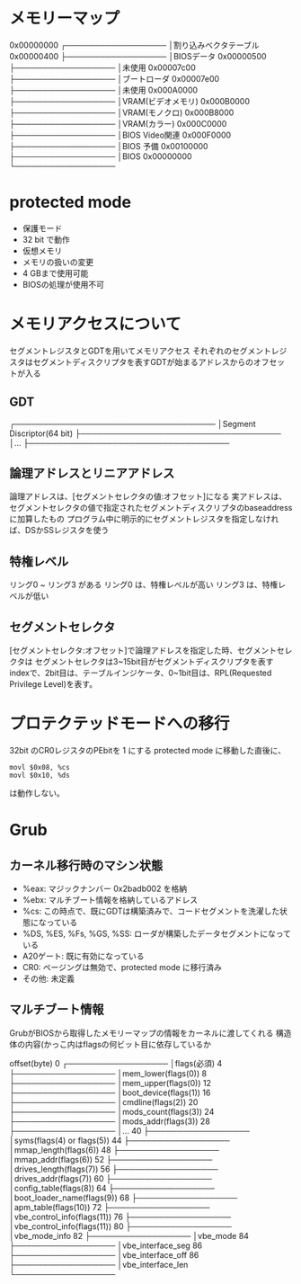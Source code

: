 # メモリーマップ
0x00000000  ┌──────────────────
            │割り込みベクタテーブル
0x00000400  ├──────────────────
            │BIOSデータ
0x00000500  ├──────────────────
            │未使用
0x00007c00  ├──────────────────
            │ブートローダ
0x00007e00  ├──────────────────
            │未使用
0x000A0000  ├──────────────────
            │VRAM(ビデオメモリ)
0x000B0000  ├──────────────────
            │VRAM(モノクロ)
0x000B8000  ├──────────────────
            │VRAM(カラー)
0x000C0000  ├──────────────────
            │BIOS Video関連
0x000F0000  ├──────────────────
            │BIOS 予備
0x00100000  ├──────────────────
            │BIOS
0x00000000  └──────────────────

# protected mode
* 保護モード
* 32 bit で動作
* 仮想メモリ
* メモリの扱いの変更
* 4 GBまで使用可能
* BIOSの処理が使用不可

# メモリアクセスについて
セグメントレジスタとGDTを用いてメモリアクセス
それぞれのセグメントレジスタはセグメントディスクリプタを表すGDTが始まるアドレスからのオフセットが入る

## GDT
┌────────────────────────────────────
│Segment Discriptor(64 bit)
├────────────────────────────────────
│...
├────────────────────────────────────

## 論理アドレスとリニアアドレス
論理アドレスは、[セグメントセレクタの値:オフセット]になる
実アドレスは、セグメントセレクタの値で指定されたセグメントディスクリプタのbaseaddressに加算したもの
プログラム中に明示的にセグメントレジスタを指定しなければ、DSかSSレジスタを使う

## 特権レベル
リング0 ~ リング3 がある
リング0 は、特権レベルが高い
リング3 は、特権レベルが低い

## セグメントセレクタ
[セグメントセレクタ:オフセット]で論理アドレスを指定した時、セグメントセレクタは
セグメントセレクタは3~15bit目がセグメントディスクリプタを表すindexで、2bit目は、テーブルインジケータ、0~1bit目は、RPL(Requested Privilege Level)を表す。

# プロテクテッドモードへの移行
32bit のCR0レジスタのPEbitを 1 にする
protected mode に移動した直後に、

```
movl $0x08, %cs
movl $0x10, %ds
```

は動作しない。

# Grub
## カーネル移行時のマシン状態
* %eax: マジックナンバー 0x2badb002 を格納
* %ebx: マルチブート情報を格納しているアドレス
* %cs: この時点で、既にGDTは構築済みで、コードセグメントを洗濯した状態になっている
* %DS, %ES, %Fs, %GS, %SS: ローダが構築したデータセグメントになっている
* A20ゲート: 既に有効になっている
* CR0: ページングは無効で、protected mode に移行済み
* その他: 未定義

## マルチブート情報
GrubがBIOSから取得したメモリーマップの情報をカーネルに渡してくれる
構造体の内容(かっこ内はflagsの何ビット目に依存しているか

offset(byte)
0   ┌──────────────────
    │flags(必須)
4   ├──────────────────
    │mem_lower(flags(0))
8   ├──────────────────
    │mem_upper(flags(0))
12  ├──────────────────
    │boot_device(flags(1))
16  ├──────────────────
    │cmdline(flags(2))
20  ├──────────────────
    │mods_count(flags(3))
24  ├──────────────────
    │mods_addr(flags(3))
28  ├──────────────────
    │...
40  ├──────────────────
    │syms(flags(4) or flags(5))
44  ├──────────────────
    │mmap_length(flags(6))
48  ├──────────────────
    │mmap_addr(flags(6))
52  ├──────────────────
    │drives_length(flags(7))
56  ├──────────────────
    │drives_addr(flags(7))
60  ├──────────────────
    │config_table(flags(8))
64  ├──────────────────
    │boot_loader_name(flags(9))
68  ├──────────────────
    │apm_table(flags(10))
72  ├──────────────────
    │vbe_control_info(flags(11))
76  ├──────────────────
    │vbe_control_info(flags(11))
80  ├──────────────────
    │vbe_mode_info
82  ├──────────────────
    │vbe_mode
84  ├──────────────────
    │vbe_interface_seg
86  ├──────────────────
    │vbe_interface_off
86  ├──────────────────
    │vbe_interface_len
    └──────────────────
